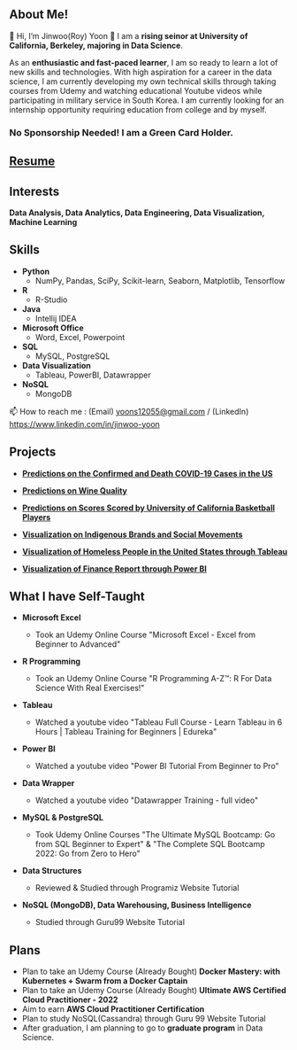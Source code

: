 ## About Me!
👋 Hi, I’m Jinwoo(Roy) Yoon 👀 I am a **rising seinor at University of California, Berkeley, majoring in Data Science**. 

As an **enthusiastic and fast-paced learner**, I am so ready to learn a lot of new skills and technologies. With high aspiration for a career in the data science, I am currently developing my own technical skills through taking courses from Udemy and watching educational Youtube videos while participating in military service in South Korea. I am currently looking for an internship opportunity requiring education from college and by myself. 

### No Sponsorship Needed! I am a Green Card Holder.

## [Resume](https://github.com/yoons12055/Jinwoo-Yoon-Resume/blob/main/Jinwoo-Yoon-Resume.pdf)

## Interests 
**Data Analysis, Data Analytics, Data Engineering, Data Visualization, Machine Learning**

## Skills
- **Python**
  - NumPy, Pandas, SciPy, Scikit-learn, Seaborn, Matplotlib, Tensorflow
- **R** 
  - R-Studio
- **Java** 
  - Intellij IDEA
- **Microsoft Office**
  - Word, Excel, Powerpoint
- **SQL**
  - MySQL, PostgreSQL
- **Data Visualization**
  - Tableau, PowerBI, Datawrapper
- **NoSQL**
  - MongoDB

📫 How to reach me : (Email) yoons12055@gmail.com  /  (LinkedIn) https://www.linkedin.com/in/jinwoo-yoon




## Projects
- **[Predictions on the Confirmed and Death COVID-19 Cases in the US](https://github.com/yoons12055/COVID19-Project)**

- **[Predictions on Wine Quality](https://github.com/yoons12055/Wine-Quality-Project)**

- **[Predictions on Scores Scored by University of California Basketball Players](https://github.com/yoons12055/UC-Basketball-Scores-Project)**

- **[Visualization on Indigenous Brands and Social Movements](https://github.com/yoons12055/Indigenous-Brands-Project)**

- **[Visualization of Homeless People in the United States through Tableau](https://github.com/yoons12055/Homeless_Visualization)**

- **[Visualization of Finance Report through Power BI](https://github.com/yoons12055/Finance-Report-PowerBI)**

## What I have Self-Taught 
- **Microsoft Excel**
  - Took an Udemy Online Course "Microsoft Excel - Excel from Beginner to Advanced"


- **R Programming**
  - Took an Udemy Online Course "R Programming A-Z™: R For Data Science With Real Exercises!" 
- **Tableau**
  - Watched a youtube video "Tableau Full Course - Learn Tableau in 6 Hours | Tableau Training for Beginners | Edureka"
- **Power BI**
  - Watched a youtube video "Power BI Tutorial From Beginner to Pro"
- **Data Wrapper** 
  - Watched a youtube video "Datawrapper Training - full video"
- **MySQL & PostgreSQL**
  - Took Udemy Online Courses "The Ultimate MySQL Bootcamp: Go from SQL Beginner to Expert" & "The Complete SQL Bootcamp 2022: Go from Zero to Hero"
- **Data Structures**
  - Reviewed & Studied through Programiz Website Tutorial
- **NoSQL (MongoDB), Data Warehousing, Business Intelligence**
  - Studied through Guru99 Website Tutorial

## Plans
- Plan to take an Udemy Course (Already Bought) **Docker Mastery: with Kubernetes + Swarm from a Docker Captain**
- Plan to take an Udemy Course (Already Bought) **Ultimate AWS Certified Cloud Practitioner - 2022**
- Aim to earn **AWS Cloud Practitioner Certification**
- Plan to study NoSQL(Cassandra) through Guru 99 Website Tutorial
- After graduation, I am planning to go to **graduate program** in Data Science.
